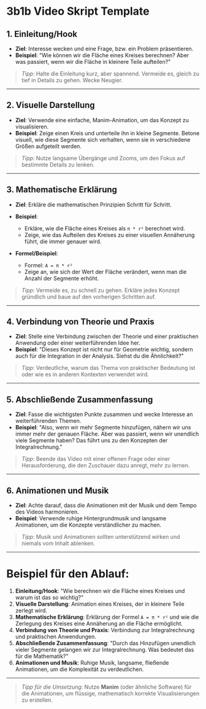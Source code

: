 # 3b1b Video Skript Template

## 1. Einleitung/Hook
- **Ziel**: Interesse wecken und eine Frage, bzw. ein Problem präsentieren.
- **Beispiel**: "Wie können wir die Fläche eines Kreises berechnen? Aber was passiert, wenn wir die Fläche in kleinere Teile aufteilen?"

> _Tipp_: Halte die Einleitung kurz, aber spannend. Vermeide es, gleich zu tief in Details zu gehen. Wecke Neugier.

---

## 2. Visuelle Darstellung
- **Ziel**: Verwende eine einfache, Manim-Animation, um das Konzept zu visualisieren.
- **Beispiel**: Zeige einen Kreis und unterteile ihn in kleine Segmente. Betone visuell, wie diese Segmente sich verhalten, wenn sie in verschiedene Größen aufgeteilt werden.

> _Tipp_: Nutze langsame Übergänge und Zooms, um den Fokus auf bestimmte Details zu lenken.

---

## 3. Mathematische Erklärung
- **Ziel**: Erkläre die mathematischen Prinzipien Schritt für Schritt.
- **Beispiel**: 
  - Erkläre, wie die Fläche eines Kreises als `π * r²` berechnet wird.
  - Zeige, wie das Aufteilen des Kreises zu einer visuellen Annäherung führt, die immer genauer wird.
  
- **Formel/Beispiel**: 
  - Formel: `A = π * r²`
  - Zeige an, wie sich der Wert der Fläche verändert, wenn man die Anzahl der Segmente erhöht.

> _Tipp_: Vermeide es, zu schnell zu gehen. Erkläre jedes Konzept gründlich und baue auf den vorherigen Schritten auf.

---

## 4. Verbindung von Theorie und Praxis
- **Ziel**: Stelle eine Verbindung zwischen der Theorie und einer praktischen Anwendung oder einer weiterführenden Idee her.
- **Beispiel**: "Dieses Konzept ist nicht nur für Geometrie wichtig, sondern auch für die Integration in der Analysis. Siehst du die Ähnlichkeit?"

> _Tipp_: Verdeutliche, warum das Thema von praktischer Bedeutung ist oder wie es in anderen Kontexten verwendet wird.

---

## 5. Abschließende Zusammenfassung
- **Ziel**: Fasse die wichtigsten Punkte zusammen und wecke Interesse an weiterführenden Themen.
- **Beispiel**: "Also, wenn wir mehr Segmente hinzufügen, nähern wir uns immer mehr der genauen Fläche. Aber was passiert, wenn wir unendlich viele Segmente haben? Das führt uns zu den Konzepten der Integralrechnung."

> _Tipp_: Beende das Video mit einer offenen Frage oder einer Herausforderung, die den Zuschauer dazu anregt, mehr zu lernen.

---

## 6. Animationen und Musik
- **Ziel**: Achte darauf, dass die Animationen mit der Musik und dem Tempo des Videos harmonieren.
- **Beispiel**: Verwende ruhige Hintergrundmusik und langsame Animationen, um die Konzepte verständlicher zu machen.

> _Tipp_: Musik und Animationen sollten unterstützend wirken und niemals vom Inhalt ablenken.

---

# Beispiel für den Ablauf:

1. **Einleitung/Hook**: "Wie berechnen wir die Fläche eines Kreises und warum ist das so wichtig?"
2. **Visuelle Darstellung**: Animation eines Kreises, der in kleinere Teile zerlegt wird.
3. **Mathematische Erklärung**: Erklärung der Formel `A = π * r²` und wie die Zerlegung des Kreises eine Annäherung an die Fläche ermöglicht.
4. **Verbindung von Theorie und Praxis**: Verbindung zur Integralrechnung und praktischen Anwendungen.
5. **Abschließende Zusammenfassung**: "Durch das Hinzufügen unendlich vieler Segmente gelangen wir zur Integralrechnung. Was bedeutet das für die Mathematik?"
6. **Animationen und Musik**: Ruhige Musik, langsame, fließende Animationen, um die Komplexität zu verdeutlichen.

---

> _Tipp für die Umsetzung_: Nutze **Manim** (oder ähnliche Software) für die Animationen, um flüssige, mathematisch korrekte Visualisierungen zu erstellen.
